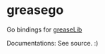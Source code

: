 # greasego
Go bindings for [greaseLib](https://github.com/armPelionEdge/greaseLib)

Documentations: See source. :)
